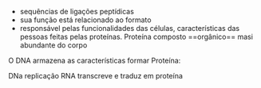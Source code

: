 - sequências de ligações peptídicas 
- sua função está relacionado ao formato
- responsável pelas funcionalidades das células, características das pessoas feitas pelas proteínas. Proteína composto ==orgânico== masi abundante do corpo

O DNA armazena as características formar Proteína: 

DNa replicação RNA transcreve e traduz em proteína

